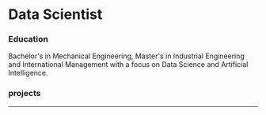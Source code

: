 # Data Scientist

### Education
Bachelor's in Mechanical Engineering, Master's in Industrial Engineering and International Management with a focus on Data Science and Artificial Intelligence.

### projects 
---
